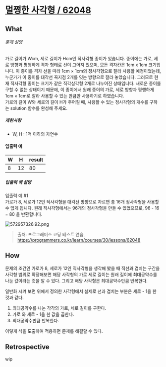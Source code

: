 # [멀쩡한 사각형 / 62048](https://programmers.co.kr/learn/courses/30/lessons/62048?language=javascript)

## What

###### 문제 설명

가로 길이가 Wcm, 세로 길이가 Hcm인 직사각형 종이가 있습니다. 종이에는 가로, 세로 방향과 평행하게 격자 형태로 선이 그어져 있으며, 모든 격자칸은 1cm x 1cm 크기입니다. 이 종이를 격자 선을 따라 1cm × 1cm의 정사각형으로 잘라 사용할 예정이었는데, 누군가가 이 종이를 대각선 꼭지점 2개를 잇는 방향으로 잘라 놓았습니다. 그러므로 현재 직사각형 종이는 크기가 같은 직각삼각형 2개로 나누어진 상태입니다. 새로운 종이를 구할 수 없는 상태이기 때문에, 이 종이에서 원래 종이의 가로, 세로 방향과 평행하게 1cm × 1cm로 잘라 사용할 수 있는 만큼만 사용하기로 하였습니다.  
가로의 길이 W와 세로의 길이 H가 주어질 때, 사용할 수 있는 정사각형의 개수를 구하는 solution 함수를 완성해 주세요.

##### 제한사항

- W, H : 1억 이하의 자연수

#### 입출력 예

<table class="table"><thead><tr><th>W</th><th>H</th><th>result</th></tr></thead><tbody><tr><td>8</td><td>12</td><td>80</td></tr></tbody></table>

##### 입출력 예 설명

입출력 예 #1  
가로가 8, 세로가 12인 직사각형을 대각선 방향으로 자르면 총 16개 정사각형을 사용할 수 없게 됩니다. 원래 직사각형에서는 96개의 정사각형을 만들 수 있었으므로, 96 - 16 = 80 을 반환합니다.

![572957326.92.png](https://grepp-programmers.s3.amazonaws.com/files/production/ee895b2cd9/567420db-20f4-4064-afc3-af54c4a46016.png)

> 출처: 프로그래머스 코딩 테스트 연습, https://programmers.co.kr/learn/courses/30/lessons/62048

## How

문제의 조건인 가로가 8, 세로가 12인 직사각형을 생각해 봤을 때 직선과 겹치는 구간을 사각형 범위로 확장해보면 해당 사각형의 가로 세로 길이는 원래 길이에 최대공약수를 나눈 값이라는 것을 알 수 있다. 그리고 해당 사각형은 최대공약수만큼 반복한다.

일반화 시켜 보면 위에서 정의한 사각형에서 실제로 선과 겹치는 부분은 세로 - 1을 한 것과 같다.

1. 최대공약수를 나눈 각각의 가로, 세로 길이를 구한다.
2. 가로 와 세로 - 1을 한 값을 곱한다.
3. 최대공약수만큼 반복한다.

이렇게 식을 도출하여 적용하면 문제를 해결할 수 있다.

## Retrospective
wip